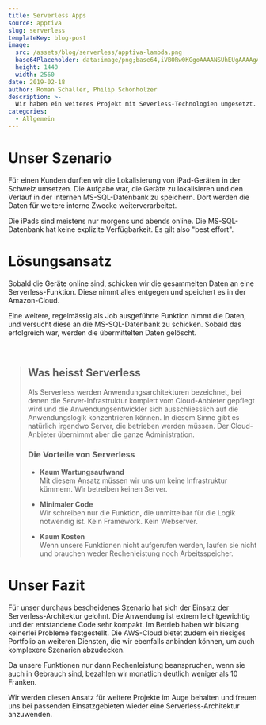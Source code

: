 ```yaml
---
title: Serverless Apps
source: apptiva
slug: serverless
templateKey: blog-post
image:
  src: /assets/blog/serverless/apptiva-lambda.png
  base64Placeholder: data:image/png;base64,iVBORw0KGgoAAAANSUhEUgAAAAgAAAAFCAIAAAD38zoCAAAACXBIWXMAAAsTAAALEwEAmpwYAAAAZ0lEQVR4nGMQFBQQZGAQYmIQ4OcXFBTk4OFn5eATFBRkEBCTYEhsYAgtFBEVExYWNlWTttaWBUnwyylP+P+/+Ml/U2tbW2uL+kCd2ckm4mLCEB2NEB1CYB1WGtIgHWh2sHHzM4PtAACUVxJZXnfY7QAAAABJRU5ErkJggg==
  height: 1440
  width: 2560
date: 2019-02-18
author: Roman Schaller, Philip Schönholzer
description: >-
  Wir haben ein weiteres Projekt mit Severless-Technologien umgesetzt. Folgende Erfahrungen haben wir damit gesammelt.
categories:
  - Allgemein
---
```


# Unser Szenario

Für einen Kunden durften wir die Lokalisierung von iPad-Geräten in der Schweiz umsetzen. Die Aufgabe war, die Geräte zu lokalisieren und den Verlauf in der internen MS-SQL-Datenbank zu speichern. Dort werden die Daten für weitere interne Zwecke weiterverarbeitet.

Die iPads sind meistens nur morgens und abends online. Die MS-SQL-Datenbank hat keine explizite Verfügbarkeit. Es gilt also "best effort".

# Lösungsansatz

Sobald die Geräte online sind, schicken wir die gesammelten Daten an eine Serverless-Funktion. Diese nimmt alles entgegen und speichert es in der Amazon-Cloud.

Eine weitere, regelmässig als Job ausgeführte Funktion nimmt die Daten, und versucht diese an die MS-SQL-Datenbank zu schicken. Sobald das erfolgreich war, werden die übermittelten Daten gelöscht.

&nbsp;

> ## Was heisst Serverless
>
> Als Serverless werden Anwendungsarchitekturen bezeichnet, bei denen die Server-Infrastruktur komplett vom Cloud-Anbieter gepflegt wird und die Anwendungsentwickler sich ausschliesslich auf die Anwendungslogik konzentrieren können. In diesem Sinne gibt es natürlich irgendwo Server, die betrieben werden müssen. Der Cloud-Anbieter übernimmt aber die ganze Administration.
>
> ### Die Vorteile von Serverless
>
> - **Kaum Wartungsaufwand**  
>   Mit diesem Ansatz müssen wir uns um keine Infrastruktur kümmern. Wir betreiben keinen Server.
>
> - **Minimaler Code**  
>   Wir schreiben nur die Funktion, die unmittelbar für die Logik notwendig ist. Kein Framework. Kein Webserver.
>
> - **Kaum Kosten**  
>   Wenn unsere Funktionen nicht aufgerufen werden, laufen sie nicht und brauchen weder Rechenleistung noch Arbeitsspeicher.

# Unser Fazit

Für unser durchaus bescheidenes Szenario hat sich der Einsatz der Serverless-Architektur gelohnt. Die Anwendung ist extrem leichtgewichtig und der entstandene Code sehr kompakt. Im Betrieb haben wir bislang keinerlei Probleme festgestellt. Die AWS-Cloud bietet zudem ein riesiges Portfolio an weiteren Diensten, die wir ebenfalls anbinden können, um auch komplexere Szenarien abzudecken.

Da unsere Funktionen nur dann Rechenleistung beanspruchen, wenn sie auch in Gebrauch sind, bezahlen wir monatlich deutlich weniger als 10 Franken.

Wir werden diesen Ansatz für weitere Projekte im Auge behalten und freuen uns bei passenden Einsatzgebieten wieder eine Serverless-Architektur anzuwenden.
